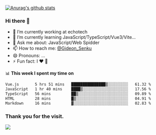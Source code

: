 [![Anurag's github stats](https://github-readme-stats.vercel.app/api?username=gideonsenku)](https://github.com/anuraghazra/github-readme-stats)
### Hi there 👋
- 🔭 I’m currently working at echotech
- 🌱 I’m currently learning JavaScript/TypeScript/Vue3/Vite...
- 💬 Ask me about: JavaScript/Web Spidder 
- 📫 How to reach me: [@Gideon_Senku](https://t.me/Gideon_Senku)
- 😄 Pronouns: ...
- ⚡ Fun fact: I ❤️ 🎵

📊 **This week I spent my time on**
<!--START_SECTION:waka-->

```txt
Vue.js       5 hrs 51 mins   ███████████████▒░░░░░░░░░   61.32 %
JavaScript   1 hr 40 mins    ████▒░░░░░░░░░░░░░░░░░░░░   17.56 %
TypeScript   56 mins         ██▒░░░░░░░░░░░░░░░░░░░░░░   09.89 %
HTML         28 mins         █▒░░░░░░░░░░░░░░░░░░░░░░░   04.91 %
Markdown     16 mins         ▓░░░░░░░░░░░░░░░░░░░░░░░░   02.83 %
```

<!--END_SECTION:waka-->


### Thank you for the visit.
![](http://profile-counter.glitch.me/gideonsenku/count.svg)
<!--
**GideonSenku/GideonSenku** is a ✨ _special_ ✨ repository because its `README.md` (this file) appears on your GitHub profile.

Here are some ideas to get you started:

- 🔭 I’m currently working on ...
- 🌱 I’m currently learning ...
- 👯 I’m looking to collaborate on ...
- 🤔 I’m looking for help with ...
- 💬 Ask me about ...
- 📫 How to reach me: ...
- 😄 Pronouns: ...
- ⚡ Fun fact: ...
-->
